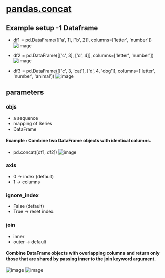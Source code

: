 # [pandas.concat](https://pandas.pydata.org/docs/reference/api/pandas.concat.html)

## Example setup -1 Dataframe
- df1 = pd.DataFrame([['a', 1], ['b', 2]],
                   columns=['letter', 'number'])
![image](https://user-images.githubusercontent.com/49121293/149732239-bedf1b60-5f91-4159-a727-0c35f73ec945.png)
- df2 = pd.DataFrame([['c', 3], ['d', 4]],
                   columns=['letter', 'number'])
![image](https://user-images.githubusercontent.com/49121293/149732395-db89cd5f-9857-4611-a5d0-19dc541b9e3b.png)

- df3 = pd.DataFrame([['c', 3, 'cat'], ['d', 4, 'dog']],
                   columns=['letter', 'number', 'animal'])
![image](https://user-images.githubusercontent.com/49121293/149734015-5226d041-744b-4182-95ec-843f3691e845.png)


## parameters
### objs
- a sequence 
- mapping of Series
- DataFrame

#### Example : Combine two DataFrame objects with identical columns.

- pd.concat([df1, df2])
![image](https://user-images.githubusercontent.com/49121293/149732445-5cc9f069-35e1-4d70-941e-76897bfb840e.png)

### axis 
- 0 -> index (default)
- 1 -> columns





### ignore_index 
- False (default)
- True -> reset index.



### join
- inner
- outer -> default

#### Combine DataFrame objects with overlapping columns and return only those that are shared by passing inner to the join keyword argument.
![image](https://user-images.githubusercontent.com/49121293/149734916-05209f23-796f-4824-b66b-306c66846cf2.png)
![image](https://user-images.githubusercontent.com/49121293/149734995-4c53ddb6-6bec-44c9-83ee-f6e3445123e8.png)



